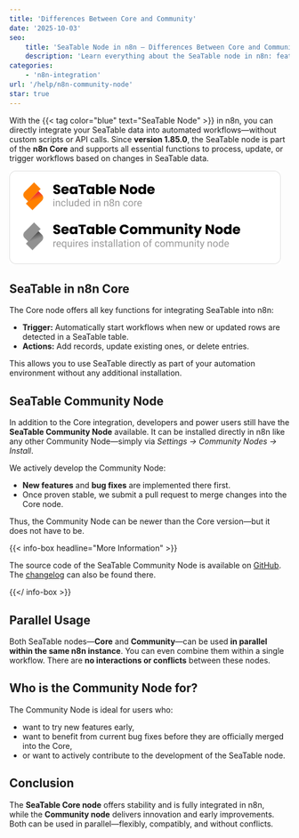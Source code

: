 ```yaml
---
title: 'Differences Between Core and Community'
date: '2025-10-03'
seo:
    title: 'SeaTable Node in n8n – Differences Between Core and Community'
    description: 'Learn everything about the SeaTable node in n8n: features of the Core version from 1.85.0, advantages of the Community node, and how both can be used in parallel without conflicts.'
categories:
    - 'n8n-integration'
url: '/help/n8n-community-node'
star: true
---
```


With the {{< tag color="blue" text="SeaTable Node" >}} in n8n, you can directly integrate your SeaTable data into automated workflows—without custom scripts or API calls. Since **version 1.85.0**, the SeaTable node is part of the **n8n Core** and supports all essential functions to process, update, or trigger workflows based on changes in SeaTable data.

![Logo of core and community node](community-vs-core.png)

## SeaTable in n8n Core

The Core node offers all key functions for integrating SeaTable into n8n:

- **Trigger:** Automatically start workflows when new or updated rows are detected in a SeaTable table.
- **Actions:** Add records, update existing ones, or delete entries.

This allows you to use SeaTable directly as part of your automation environment without any additional installation.

## SeaTable Community Node

In addition to the Core integration, developers and power users still have the **SeaTable Community Node** available. It can be installed directly in n8n like any other Community Node—simply via _Settings → Community Nodes → Install_.

We actively develop the Community Node:

- **New features** and **bug fixes** are implemented there first.
- Once proven stable, we submit a pull request to merge changes into the Core node.

Thus, the Community Node can be newer than the Core version—but it does not have to be.

{{< info-box headline="More Information" >}}

The source code of the SeaTable Community Node is available on [GitHub](https://github.com/seatable/n8n-node). The [changelog](https://github.com/seatable/n8n-node/blob/master/CHANGELOG.md) can also be found there.

{{</ info-box >}}

## Parallel Usage

Both SeaTable nodes—**Core** and **Community**—can be used **in parallel within the same n8n instance**. You can even combine them within a single workflow. There are **no interactions or conflicts** between these nodes.

## Who is the Community Node for?

The Community Node is ideal for users who:

- want to try new features early,
- want to benefit from current bug fixes before they are officially merged into the Core,
- or want to actively contribute to the development of the SeaTable node.

## Conclusion

The **SeaTable Core node** offers stability and is fully integrated in n8n,  
while the **Community node** delivers innovation and early improvements.  
Both can be used in parallel—flexibly, compatibly, and without conflicts.
